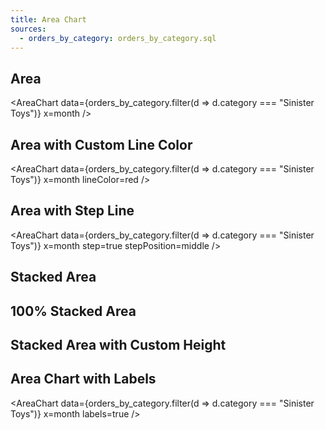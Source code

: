 ```yaml
---
title: Area Chart
sources:
  - orders_by_category: orders_by_category.sql
---
```


## Area

<AreaChart
data={orders_by_category.filter(d => d.category === "Sinister Toys")}
x=month
/>

## Area with Custom Line Color

<AreaChart
data={orders_by_category.filter(d => d.category === "Sinister Toys")}
x=month
lineColor=red
/>

## Area with Step Line

<AreaChart
data={orders_by_category.filter(d => d.category === "Sinister Toys")}
x=month
step=true
stepPosition=middle
/>

## Stacked Area

<AreaChart 
    data={orders_by_category} 
    x=month 
    y=sales_usd0k 
    series=category
/>

## 100% Stacked Area

<AreaChart 
    data={orders_by_category} 
    x=month 
    y=sales_usd0k 
    series=category
    type=stacked100
/>

## Stacked Area with Custom Height

<AreaChart 
    data={orders_by_category} 
    x=month 
    y=sales_usd0k 
    series=category
    chartAreaHeight=380
/>

## Area Chart with Labels

<AreaChart
data={orders_by_category.filter(d => d.category === "Sinister Toys")}
x=month
labels=true
/>
